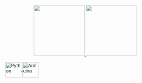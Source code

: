 <!--
# Hi there 👋
-->

<!--
**ManuelSOliveira/ManuelSOliveira** is a ✨ _special_ ✨ repository because its `README.md` (this file) appears on your GitHub profile.

Here are some ideas to get you started:

- 🔭 I’m currently working on ...
- 🌱 I’m currently learning ...
- 👯 I’m looking to collaborate on ...
- 🤔 I’m looking for help with ...
- 💬 Ask me about ...
- 📫 How to reach me: ...
- 😄 Pronouns: ...
- ⚡ Fun fact: ...
-->

<div align="center">
  <a href="https://github.com/ManuelSOliveira">
  <img height="160em" src="https://github-readme-stats.vercel.app/api?username=ManuelSOliveira&show_icons=true&theme=dracula&include_all_commits=true&count_private=true"/>
  <img height="160em" src="https://github-readme-stats.vercel.app/api/top-langs/?username=ManuelSOliveira&layout=compact&langs_count=7&theme=dracula"/>
</div>
<div style="display: inline_block"><br>
  <img align="center" alt="Python" height="50" src="https://cdn.jsdelivr.net/gh/devicons/devicon/icons/python/python-original.svg">
  <img align="center" alt="Arduino" height="50" src="https://cdn.jsdelivr.net/gh/devicons/devicon/icons/arduino/arduino-original.svg">
</div>
